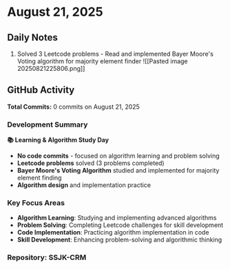 ﻿# August 21, 2025

## Daily Notes

1. Solved 3 Leetcode problems - Read and implemented Bayer Moore's Voting algorithm for majority element finder
![[Pasted image 20250821225806.png]]

## GitHub Activity

**Total Commits:** 0 commits on August 21, 2025

### Development Summary

**📚 Learning & Algorithm Study Day**
- **No code commits** - focused on algorithm learning and problem solving
- **Leetcode problems** solved (3 problems completed)
- **Bayer Moore's Voting Algorithm** studied and implemented for majority element finding
- **Algorithm design** and implementation practice

### Key Focus Areas
- **Algorithm Learning**: Studying and implementing advanced algorithms
- **Problem Solving**: Completing Leetcode challenges for skill development
- **Code Implementation**: Practicing algorithm implementation in code
- **Skill Development**: Enhancing problem-solving and algorithmic thinking

### Repository: SSJK-CRM

